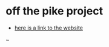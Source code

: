 # off the pike  project  


-  [here is a link to the website](https://brukkahs.github.io/ACC_website/)

~                                              
